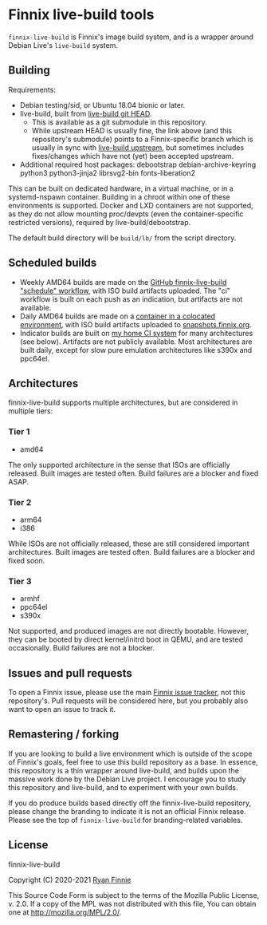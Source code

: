 # Finnix live-build tools

`finnix-live-build` is Finnix's image build system, and is a wrapper around Debian Live's `live-build` system.

## Building

Requirements:

* Debian testing/sid, or Ubuntu 18.04 bionic or later.
* live-build, built from [live-build git HEAD](https://github.com/finnix/live-build).
    * This is available as a git submodule in this repository.
    * While upstream HEAD is usually fine, the link above (and this repository's submodule) points to a Finnix-specific branch which is usually in sync with [live-build upstream](https://salsa.debian.org/live-team/live-build), but sometimes includes fixes/changes which have not (yet) been accepted upstream.
* Additional required host packages: debootstrap debian-archive-keyring python3 python3-jinja2 librsvg2-bin fonts-liberation2

This can be built on dedicated hardware, in a virtual machine, or in a systemd-nspawn container.  Building in a chroot within one of these environments is supported.  Docker and LXD containers are not supported, as they do not allow mounting proc/devpts (even the container-specific restricted versions), required by live-build/debootstrap.

The default build directory will be `build/lb/` from the script directory.

## Scheduled builds

* Weekly AMD64 builds are made on the [GitHub finnix-live-build "schedule" workflow](https://github.com/finnix/finnix-live-build/actions?query=workflow%3Aschedule), with ISO build artifacts uploaded.  The "ci" workflow is built on each push as an indication, but artifacts are not available.
* Daily AMD64 builds are made on a [container in a colocated environment](https://ci.colobox.com/colobox/finnix-live-build-amd64/), with ISO build artifacts uploaded to [snapshots.finnix.org](https://snapshots.finnix.org/ci/finnix-live-build-amd64/).
* Indicator builds are built on [my home CI system](https://ci.colobox.com/home/) for many architectures (see below).  Artifacts are not publicly available.  Most architectures are built daily, except for slow pure emulation architectures like s390x and ppc64el.


## Architectures

finnix-live-build supports multiple architectures, but are considered in multiple tiers:

### Tier 1

* amd64

The only supported architecture in the sense that ISOs are officially released.  Built images are tested often.  Build failures are a blocker and fixed ASAP.

### Tier 2

* arm64
* i386

While ISOs are not officially released, these are still considered important architectures.  Built images are tested often.  Build failures are a blocker and fixed soon.

### Tier 3

* armhf
* ppc64el
* s390x

Not supported, and produced images are not directly bootable.  However, they can be booted by direct kernel/initrd boot in QEMU, and are tested occasionally.  Build failures are not a blocker.

## Issues and pull requests

To open a Finnix issue, please use the main [Finnix issue tracker](https://github.com/finnix/finnix/issues), not this repository's.
Pull requests will be considered here, but you probably also want to open an issue to track it.

## Remastering / forking

If you are looking to build a live environment which is outside of the scope of Finnix's goals, feel free to use this build repository as a base.
In essence, this repository is a thin wrapper around live-build, and builds upon the massive work done by the Debian Live project.
I encourage you to study this repository and live-build, and to experiment with your own builds.

If you do produce builds based directly off the finnix-live-build repository, please change the branding to indicate it is not an official Finnix release.
Please see the top of `finnix-live-build` for branding-related variables.

## License

finnix-live-build

Copyright (C) 2020-2021 [Ryan Finnie](https://www.finnie.org/)

This Source Code Form is subject to the terms of the Mozilla Public
License, v. 2.0. If a copy of the MPL was not distributed with this
file, You can obtain one at http://mozilla.org/MPL/2.0/.
